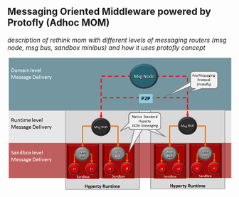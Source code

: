 Messaging Oriented Middleware powered by Protofly (Adhoc MOM)
-------------------------------------------------------------

*description of rethink mom with different levels of messaging routers (msg node, msg bus, sandbox minibus) and how it uses protofly concept*

![Adhoc Messaging Oriented Middleware Routing Layers](adhoc-mom.png)
